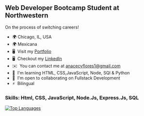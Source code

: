 Web Developer Bootcamp Student at Northwestern
----------------------------------------------

On the process of switching careers!

*   🌍 Chicago, IL, USA
*   🌍 Mexicana
*   🖥️  Visit my [Portfolio](https://anacecyflores1.github.io/AF-Portfolio/)
*   🖥️  Checkout my [LinkedIn](https://www.linkedin.com/in/anacecyflores/)
*   ✉️  You can contact me at [anacecyflores1@gmail.com](mailto:anacecyflores1@gmail.com)
*   🧠  I'm learning HTML, CSS,JavaScript, Node, SQl & Python
*   🤝  I'm open to collaborating on Fullstack Development
*   ⚡  Bilingual
### Skills: Html, CSS, JavaScript, Node.Js, Express.Js, SQL  <p align="left">
  
  <a href="https://github.com/anacecyflores1" align="left"><img src="https://github-readme-stats.vercel.app/api/top-langs/?username=anacecyflores1&langs_count=10&title_color=ADEFD1FF&text_color=f5f5f5&icon_color=14b8a6&bg_color=171717&hide_border=true&locale=en&custom_title=Top%20%Languages" alt="Top Languages" /></a>
